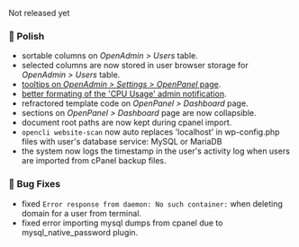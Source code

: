 Not released yet

### 💅 Polish
- sortable columns on *OpenAdmin > Users* table.
- selected columns are now stored in user browser storage for *OpenAdmin > Users* table.
- [tooltips on *OpenAdmin > Settings > OpenPanel* page](https://i.postimg.cc/zX0pQnFK/2025-06-17-12-33.png).
- [better formating of the 'CPU Usage' admin notification](https://i.postimg.cc/T257Nkkb/2025-06-17-13-14.png).
- refractored template code on *OpenPanel > Dashboard* page.
- sections on *OpenPanel > Dashboard* page are now collapsible.
- document root paths are now kept during cpanel import.
- `opencli website-scan` now auto replaces 'localhost' in wp-config.php files with user's database service: MySQL or MariaDB
- the system now logs the timestamp in the user's activity log when users are imported from cPanel backup files.

### 🐛 Bug Fixes
- fixed `Error response from daemon: No such container:` when deleting domain for a user from terminal.
- fixed error importing mysql dumps from cpanel due to mysql_native_password plugin.

